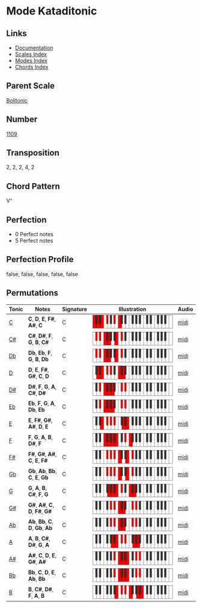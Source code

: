 # Mode Kataditonic

## Links

- [Documentation](README.md)
- [Scales Index](Scales.md)
- [Modes Index](Modes.md)
- [Chords Index](Chords.md)

## Parent Scale

[Bolitonic](ScaleBolitonic.md)

## Number

[1109](https://ianring.com/musictheory/scales/1109)

## Transposition

2, 2, 2, 4, 2

## Chord Pattern

V⁺

## Perfection

- 0 Perfect notes
- 5 Perfect notes

## Perfection Profile

false, false, false, false, false

## Permutations

| Tonic | Notes | Signature | Illustration | Audio |
|-------|-------|-----------|--------------|-------|
| [C](ModeCNaturalKataditonic.md) | **C**, **D**, **E**, **F#**, **A#**, **C** | C | ![CNaturalKataditonic](ModeCNaturalKataditonic.png) | [midi](https://github.com/edipermadi/music/blob/main/docs/ModeCNaturalKataditonic.mid?raw=true) |
| [C#](ModeCSharpKataditonic.md) | **C#**, **D#**, **F**, **G**, **B**, **C#** | C | ![CSharpKataditonic](ModeCSharpKataditonic.png) | [midi](https://github.com/edipermadi/music/blob/main/docs/ModeCSharpKataditonic.mid?raw=true) |
| [Db](ModeDFlatKataditonic.md) | **Db**, **Eb**, **F**, **G**, **B**, **Db** | C | ![DFlatKataditonic](ModeDFlatKataditonic.png) | [midi](https://github.com/edipermadi/music/blob/main/docs/ModeDFlatKataditonic.mid?raw=true) |
| [D](ModeDNaturalKataditonic.md) | **D**, **E**, **F#**, **G#**, **C**, **D** | C | ![DNaturalKataditonic](ModeDNaturalKataditonic.png) | [midi](https://github.com/edipermadi/music/blob/main/docs/ModeDNaturalKataditonic.mid?raw=true) |
| [D#](ModeDSharpKataditonic.md) | **D#**, **F**, **G**, **A**, **C#**, **D#** | C | ![DSharpKataditonic](ModeDSharpKataditonic.png) | [midi](https://github.com/edipermadi/music/blob/main/docs/ModeDSharpKataditonic.mid?raw=true) |
| [Eb](ModeEFlatKataditonic.md) | **Eb**, **F**, **G**, **A**, **Db**, **Eb** | C | ![EFlatKataditonic](ModeEFlatKataditonic.png) | [midi](https://github.com/edipermadi/music/blob/main/docs/ModeEFlatKataditonic.mid?raw=true) |
| [E](ModeENaturalKataditonic.md) | **E**, **F#**, **G#**, **A#**, **D**, **E** | C | ![ENaturalKataditonic](ModeENaturalKataditonic.png) | [midi](https://github.com/edipermadi/music/blob/main/docs/ModeENaturalKataditonic.mid?raw=true) |
| [F](ModeFNaturalKataditonic.md) | **F**, **G**, **A**, **B**, **D#**, **F** | C | ![FNaturalKataditonic](ModeFNaturalKataditonic.png) | [midi](https://github.com/edipermadi/music/blob/main/docs/ModeFNaturalKataditonic.mid?raw=true) |
| [F#](ModeFSharpKataditonic.md) | **F#**, **G#**, **A#**, **C**, **E**, **F#** | C | ![FSharpKataditonic](ModeFSharpKataditonic.png) | [midi](https://github.com/edipermadi/music/blob/main/docs/ModeFSharpKataditonic.mid?raw=true) |
| [Gb](ModeGFlatKataditonic.md) | **Gb**, **Ab**, **Bb**, **C**, **E**, **Gb** | C | ![GFlatKataditonic](ModeGFlatKataditonic.png) | [midi](https://github.com/edipermadi/music/blob/main/docs/ModeGFlatKataditonic.mid?raw=true) |
| [G](ModeGNaturalKataditonic.md) | **G**, **A**, **B**, **C#**, **F**, **G** | C | ![GNaturalKataditonic](ModeGNaturalKataditonic.png) | [midi](https://github.com/edipermadi/music/blob/main/docs/ModeGNaturalKataditonic.mid?raw=true) |
| [G#](ModeGSharpKataditonic.md) | **G#**, **A#**, **C**, **D**, **F#**, **G#** | C | ![GSharpKataditonic](ModeGSharpKataditonic.png) | [midi](https://github.com/edipermadi/music/blob/main/docs/ModeGSharpKataditonic.mid?raw=true) |
| [Ab](ModeAFlatKataditonic.md) | **Ab**, **Bb**, **C**, **D**, **Gb**, **Ab** | C | ![AFlatKataditonic](ModeAFlatKataditonic.png) | [midi](https://github.com/edipermadi/music/blob/main/docs/ModeAFlatKataditonic.mid?raw=true) |
| [A](ModeANaturalKataditonic.md) | **A**, **B**, **C#**, **D#**, **G**, **A** | C | ![ANaturalKataditonic](ModeANaturalKataditonic.png) | [midi](https://github.com/edipermadi/music/blob/main/docs/ModeANaturalKataditonic.mid?raw=true) |
| [A#](ModeASharpKataditonic.md) | **A#**, **C**, **D**, **E**, **G#**, **A#** | C | ![ASharpKataditonic](ModeASharpKataditonic.png) | [midi](https://github.com/edipermadi/music/blob/main/docs/ModeASharpKataditonic.mid?raw=true) |
| [Bb](ModeBFlatKataditonic.md) | **Bb**, **C**, **D**, **E**, **Ab**, **Bb** | C | ![BFlatKataditonic](ModeBFlatKataditonic.png) | [midi](https://github.com/edipermadi/music/blob/main/docs/ModeBFlatKataditonic.mid?raw=true) |
| [B](ModeBNaturalKataditonic.md) | **B**, **C#**, **D#**, **F**, **A**, **B** | C | ![BNaturalKataditonic](ModeBNaturalKataditonic.png) | [midi](https://github.com/edipermadi/music/blob/main/docs/ModeBNaturalKataditonic.mid?raw=true) |
